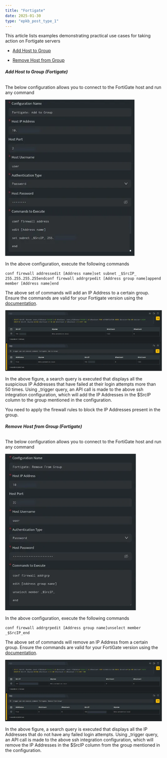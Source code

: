 ```yaml
---
title: "Fortigate"
date: 2025-01-30
type: "epkb_post_type_1"
---
```


This article lists examples demonstrating practical use cases for taking action on Fortigate servers

- [Add Host to Group](#Add-Host-to-Group-Fortigate)

- [Remove Host from Group](#Remove-Host-from-Group-Fortigate)

###### **Add Host to Group (Fortigate)**

The below configuration allows you to connect to the FortiGate host and run any command

![image 1-Dec-22-2023-11-22-27-6033-AM](./images-Fortigate/Fortigate-1.webp)

In the above configuration, execute the following commands

```
conf firewall addressedit [Address name]set subnet _$SrcIP_ 255.255.255.255endconf firewall addrgrpedit [Address group name]append member [Address name]end
```

The above set of commands will add an IP Address to a certain group. Ensure the commands are valid for your Fortigate version using the [documentation](https://docs.fortinet.com/document/fortigate/6.0.0/cli-reference/969597/firewall-address-address6).

![image 2-Dec-22-2023-11-22-52-7040-AM](./images-Fortigate/Fortigate-2.webp)

In the above figure, a search query is executed that displays all the suspicious IP Addresses that have failed at their login attempts more than 50 times. Using \_trigger query, an API call is made to the above ssh integration configuration, which will add the IP Addresses in the $SrcIP column to the group mentioned in the configuration.

You need to apply the firewall rules to block the IP Addresses present in the group.

###### **Remove Host from Group (Fortigate)**

The below configuration allows you to connect to the FortiGate host and run any command

![image 3-Dec-22-2023-11-23-06-2723-AM](./images-Fortigate/Fortigate-3.webp)

In the above configuration, execute the following commands

```
conf firewall addrgrpedit [Address group name]unselect member _$SrcIP_end
```

The above set of commands will remove an IP Address from a certain group. Ensure the commands are valid for your FortiGate version using the [documentation](https://docs.fortinet.com/document/fortigate/6.0.0/cli-reference/969597/firewall-address-address6).

![image 4-Dec-22-2023-11-23-18-6204-AM](./images-Fortigate/Fortigate-4.webp)

In the above figure, a search query is executed that displays all the IP Addresses that do not have any failed login attempts. Using \_trigger query, an API call is made to the above ssh integration configuration, which will remove the IP Addresses in the $SrcIP column from the group mentioned in the configuration.
